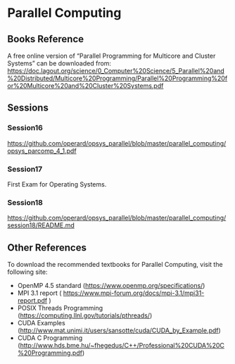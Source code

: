 # Parallel Computing

## Books Reference

A free online version of “Parallel Programming for Multicore and Cluster Systems” can be downloaded from:
https://doc.lagout.org/science/0_Computer%20Science/5_Parallel%20and%20Distributed/Multicore%20Programming/Parallel%20Programming%20for%20Multicore%20and%20Cluster%20Systems.pdf

## Sessions

### Session16

https://github.com/operard/opsys_parallel/blob/master/parallel_computing/opsys_parcomp_4_1.pdf

### Session17 
First Exam for Operating Systems.

### Session18 

https://github.com/operard/opsys_parallel/blob/master/parallel_computing/session18/README.md

## Other References

To download the recommended textbooks for Parallel Computing, visit the following site:
- OpenMP 4.5 standard (https://www.openmp.org/specifications/)
- MPI 3.1 report ( https://www.mpi-forum.org/docs/mpi-3.1/mpi31-report.pdf )
- POSIX Threads Programming (https://computing.llnl.gov/tutorials/pthreads/)
- CUDA Examples (http://www.mat.unimi.it/users/sansotte/cuda/CUDA_by_Example.pdf)
- CUDA C Programming (http://www.hds.bme.hu/~fhegedus/C++/Professional%20CUDA%20C%20Programming.pdf)
